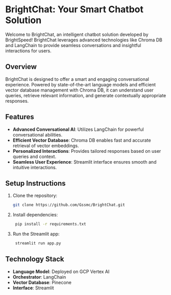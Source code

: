 # BrightChat: Your Smart Chatbot Solution

Welcome to BrightChat, an intelligent chatbot solution developed by BrightSpeed! BrightChat leverages advanced technologies like Chroma DB and LangChain to provide seamless conversations and insightful interactions for users.

## Overview

BrightChat is designed to offer a smart and engaging conversational experience. Powered by state-of-the-art language models and efficient vector database management with Chroma DB, it can understand user queries, retrieve relevant information, and generate contextually appropriate responses.

## Features

- **Advanced Conversational AI**: Utilizes LangChain for powerful conversational abilities.
- **Efficient Vector Database**: Chroma DB enables fast and accurate retrieval of vector embeddings.
- **Personalized Interactions**: Provides tailored responses based on user queries and context.
- **Seamless User Experience**: Streamlit interface ensures smooth and intuitive interactions.

## Setup Instructions

1. Clone the repository:
   ```bash
   git clone https://github.com/Gssmc/BrightChat.git

2. Install dependencies:
   ```bash
    pip install -r requirements.txt

4. Run the Streamlit app:
   ```bash
    streamlit run app.py

## Technology Stack

- **Language Model**: Deployed on GCP Vertex AI
- **Orchestrator**: LangChain
- **Vector Database**: Pinecone
- **Interface**: Streamlit


